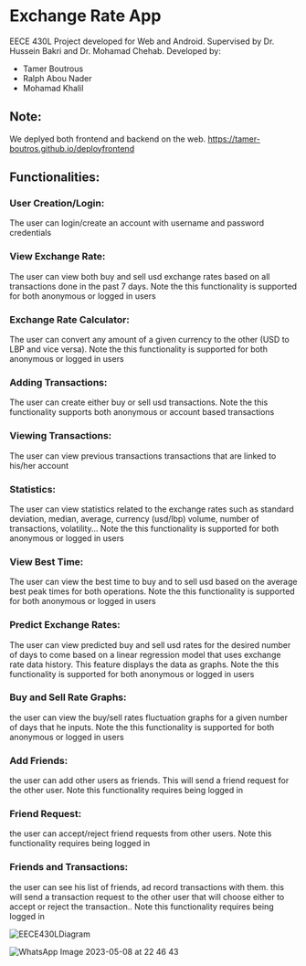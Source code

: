 # Exchange Rate App
EECE 430L Project developed for Web and Android. Supervised by Dr. Hussein Bakri and Dr. Mohamad Chehab. Developed by:

- Tamer Boutrous
- Ralph Abou Nader
- Mohamad Khalil

## Note:
We deplyed both frontend and backend on the web.
https://tamer-boutros.github.io/deployfrontend 

## Functionalities:

### User Creation/Login: 
The user can login/create an account with username and password credentials

### View Exchange Rate:
The user can view both buy and sell usd exchange rates based on all transactions done in the past 7 days. Note the this functionality is supported for both anonymous or logged in users

### Exchange Rate Calculator:
The user can convert any amount of a given currency to the other (USD to LBP and vice versa). Note the this functionality is supported for both anonymous or logged in users

### Adding Transactions:
The user can create either buy or sell usd transactions. Note the this functionality supports both anonymous or account based transactions

### Viewing Transactions:
The user can view previous transactions transactions that are linked to his/her account

### Statistics:
The user can view statistics related to the exchange rates such as standard deviation, median, average, currency (usd/lbp) volume, number of transactions, volatility… Note the this functionality is supported for both anonymous or logged in users

### View Best Time:
The user can view the best time to buy and to sell usd based on the average best peak times for both operations. Note the this functionality is supported for both anonymous or logged in users

### Predict Exchange Rates:
The user can view predicted buy and sell usd rates for the desired number of days to come based on a linear regression model that uses exchange rate data history. This feature displays the data as graphs. Note the this functionality is supported for both anonymous or logged in users

### Buy and Sell Rate Graphs:
the user can view the buy/sell rates fluctuation graphs for a given number of days that he inputs. Note the this functionality is supported for both anonymous or logged in users

### Add Friends:
the user can add other users as friends. This will send a friend request for the other user. Note this functionality requires being logged in

### Friend Request:
the user can accept/reject friend requests from other users. Note this functionality requires being logged in

### Friends and Transactions:
the user can see his list of friends, ad record transactions with them. this will send a transaction request to the other user that will choose either to accept or reject the transaction.. Note this functionality requires being logged in

![EECE430LDiagram](https://user-images.githubusercontent.com/123478680/236902461-2cd03d12-be7c-4dba-ba84-32de09a0a8f8.png)

![WhatsApp Image 2023-05-08 at 22 46 43](https://user-images.githubusercontent.com/123478680/236919203-b627997e-9cc7-44fb-a19c-b283c0d57759.jpg)

